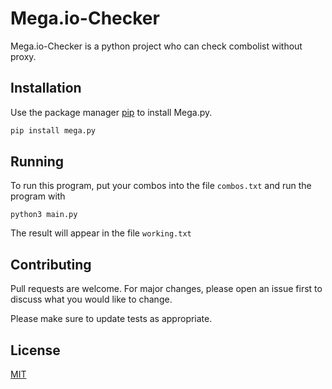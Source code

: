 # Mega.io-Checker

Mega.io-Checker is a python project who can check combolist without proxy. 

## Installation

Use the package manager [pip](https://github.com/odwyersoftware/mega.py) to install Mega.py.

```bash
pip install mega.py
```

## Running

To run this program, put your combos into the file ```combos.txt``` and run the program with

```python3 main.py```

The result will appear in the file ```working.txt```

## Contributing
Pull requests are welcome. For major changes, please open an issue first to discuss what you would like to change.

Please make sure to update tests as appropriate.

## License
[MIT](https://choosealicense.com/licenses/mit/)
